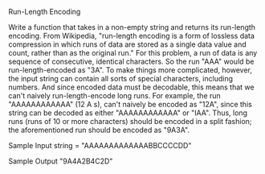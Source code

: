 Run-Length Encoding

Write a function that takes in a non-empty string and returns its run-length encoding.
From Wikipedia, "run-length encoding is a form of lossless data compression in which runs of data are stored as a single data value and count, rather than as the original run." For this problem, a run of data is any sequence of consecutive, identical characters. So the run "AAA" would be run-length-encoded as "3A".
To make things more complicated, however, the input string can contain all sorts of special characters, including numbers. And since encoded data must be decodable, this means that we can't naively run-length-encode long runs. For example, the run
"AAAAAAAAAAAA" (12 A s), can't naively be encoded as "12A", since this string can be decoded as either "AAAAAAAAAAAA" or
"IAA". Thus, long runs (runs of 10 or more characters) should be encoded in a split fashion; the aforementioned run should be encoded as "9A3А".

Sample Input
string = "AAAAAAAAAAAAABBCCCCDD"

Sample Output
"9A4A2B4C2D"